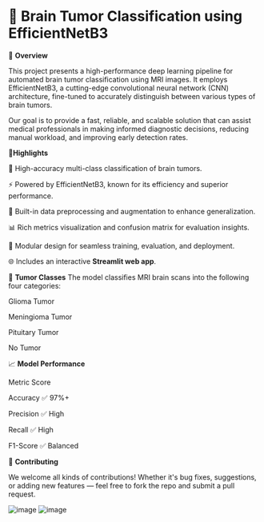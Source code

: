 # 🧠 Brain Tumor Classification using EfficientNetB3

📌 **Overview**

This project presents a high-performance deep learning pipeline for automated brain tumor classification using MRI images.
It employs EfficientNetB3, a cutting-edge convolutional neural network (CNN) architecture,
fine-tuned to accurately distinguish between various types of brain tumors.

Our goal is to provide a fast, reliable, and scalable solution that can assist medical professionals in making informed diagnostic decisions, 
reducing manual workload, and improving early detection rates.


🚀**Highlights**

🎯 High-accuracy multi-class classification of brain tumors.

⚡ Powered by EfficientNetB3, known for its efficiency and superior performance.

🧹 Built-in data preprocessing and augmentation to enhance generalization.

📊 Rich metrics visualization and confusion matrix for evaluation insights.

🔁 Modular design for seamless training, evaluation, and deployment.

🌐 Includes an interactive **Streamlit web app**.



🧠 **Tumor Classes**
The model classifies MRI brain scans into the following four categories:

Glioma Tumor

Meningioma Tumor

Pituitary Tumor

No Tumor


📈 **Model Performance**

Metric	Score

Accuracy	✅ 97%+

Precision	✅ High

Recall	  ✅ High

F1-Score	✅ Balanced


🙌 **Contributing**

We welcome all kinds of contributions! Whether it's bug fixes, suggestions, or adding new features — feel free to fork the repo and submit a pull request.


![image](https://github.com/user-attachments/assets/80870ad2-bed4-4c02-9494-707b76e1decd)
![image](https://github.com/user-attachments/assets/0e11f862-3046-4652-9f1a-dffb3385c58e)

